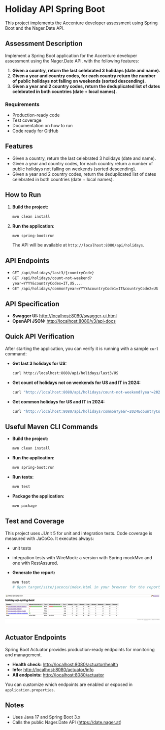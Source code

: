 # Holiday API Spring Boot

This project implements the Accenture developer assessment using Spring Boot and the Nager.Date API.

## Assessment Description

Implement a Spring Boot application for the Accenture developer assessment using the Nager.Date API, with the following features:

1. **Given a country, return the last celebrated 3 holidays (date and name).**
2. **Given a year and country codes, for each country return the number of public holidays not falling on weekends (sorted descending).**
3. **Given a year and 2 country codes, return the deduplicated list of dates celebrated in both countries (date + local names).**

### Requirements
- Production-ready code
- Test coverage
- Documentation on how to run
- Code ready for GitHub

## Features
- Given a country, return the last celebrated 3 holidays (date and name).
- Given a year and country codes, for each country return a number of public holidays not falling on weekends (sorted descending).
- Given a year and 2 country codes, return the deduplicated list of dates celebrated in both countries (date + local names).

## How to Run

1. **Build the project:**
   ```sh
   mvn clean install
   ```
2. **Run the application:**
   ```sh
   mvn spring-boot:run
   ```
   The API will be available at `http://localhost:8080/api/holidays`.

## API Endpoints

- `GET /api/holidays/last3/{countryCode}`
- `GET /api/holidays/count-not-weekend?year=YYYY&countryCodes=IT,US,...`
- `GET /api/holidays/common?year=YYYY&countryCode1=IT&countryCode2=US`

## API Specification

- **Swagger UI:** [http://localhost:8080/swagger-ui.html](http://localhost:8080/swagger-ui.html)
- **OpenAPI JSON:** [http://localhost:8080/v3/api-docs](http://localhost:8080/v3/api-docs)

## Quick API Verification

After starting the application, you can verify it is running with a sample `curl` command:

- **Get last 3 holidays for US:**
  ```sh
  curl http://localhost:8080/api/holidays/last3/US
  ```

- **Get count of holidays not on weekends for US and IT in 2024:**
  ```sh
  curl "http://localhost:8080/api/holidays/count-not-weekend?year=2024&countryCodes=US,IT"
  ```

- **Get common holidays for US and IT in 2024:**
  ```sh
  curl "http://localhost:8080/api/holidays/common?year=2024&countryCode1=US&countryCode2=IT"
  ```

## Useful Maven CLI Commands

- **Build the project:**
  ```sh
  mvn clean install
  ```
- **Run the application:**
  ```sh
  mvn spring-boot:run
  ```
- **Run tests:**
  ```sh
  mvn test
  ```
- **Package the application:**
  ```sh
  mvn package
  ```

## Test and Coverage

This project uses JUnit 5 for unit and integration tests. Code coverage is measured with JaCoCo.
It executes always:
 - unit tests 
 - integration tests with WireMock: a version with Spring mockMvc and one with RestAssured.
 
- **Generate the report:**
  ```sh
  mvn test
  # Open target/site/jacoco/index.html in your browser for the report
  ```

![Coverage Report](assets/coverage.png)

## Actuator Endpoints

Spring Boot Actuator provides production-ready endpoints for monitoring and management.

- **Health check:** [http://localhost:8080/actuator/health](http://localhost:8080/actuator/health)
- **Info:** [http://localhost:8080/actuator/info](http://localhost:8080/actuator/info)
- **All endpoints:** [http://localhost:8080/actuator](http://localhost:8080/actuator)

You can customize which endpoints are enabled or exposed in `application.properties`.

## Notes
- Uses Java 17 and Spring Boot 3.x
- Calls the public Nager.Date API (https://date.nager.at)
